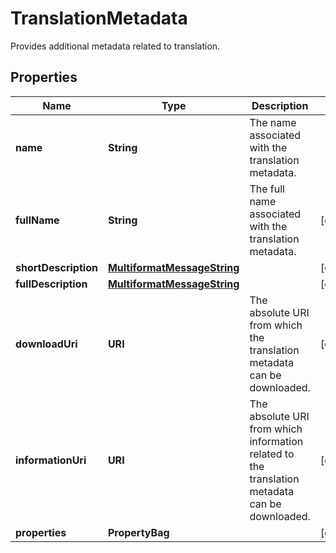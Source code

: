 

# TranslationMetadata

Provides additional metadata related to translation.

## Properties

| Name | Type | Description | Notes |
|------------ | ------------- | ------------- | -------------|
|**name** | **String** | The name associated with the translation metadata. |  |
|**fullName** | **String** | The full name associated with the translation metadata. |  [optional] |
|**shortDescription** | [**MultiformatMessageString**](MultiformatMessageString.md) |  |  [optional] |
|**fullDescription** | [**MultiformatMessageString**](MultiformatMessageString.md) |  |  [optional] |
|**downloadUri** | **URI** | The absolute URI from which the translation metadata can be downloaded. |  [optional] |
|**informationUri** | **URI** | The absolute URI from which information related to the translation metadata can be downloaded. |  [optional] |
|**properties** | **PropertyBag** |  |  [optional] |



